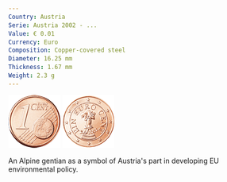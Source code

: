 ```yaml
---
Country: Austria
Serie: Austria 2002 - ...
Value: € 0.01
Currency: Euro
Composition: Copper-covered steel
Diameter: 16.25 mm
Thickness: 1.67 mm
Weight: 2.3 g
---
```


![Austria 2002 € 0,01](../../../img/common-2002-001.png) ![Austria 2002 € 0,01](img/austria-2002-001.png) 

An Alpine gentian as a symbol of Austria's part in developing EU environmental policy.